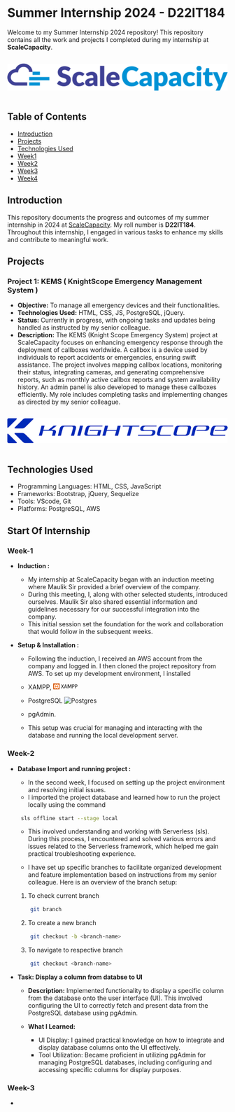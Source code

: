 # Summer Internship 2024 - D22IT184

Welcome to my Summer Internship 2024 repository! This repository contains all the work and projects I completed during my internship at **ScaleCapacity**.

<center>
<img src="./logo.png" style="margin-top:15px; margin-bottom:15px;" width="800px"/>
</center>


## Table of Contents

- [Introduction](#introduction)
- [Projects](#projects)
- [Technologies Used](#technologies-used)
- [Week1](#week-1)
- [Week2](#week-2)
- [Week3](#week-3)
- [Week4](#week-4)


## Introduction

This repository documents the progress and outcomes of my summer internship in 2024 at [ScaleCapacity](https://www.scalecapacity.com/). My roll number is **D22IT184**. Throughout this internship, I engaged in various tasks to enhance my skills and contribute to meaningful work.

## Projects

### Project 1: KEMS ( KnightScope Emergency Management System )
- **Objective:** To manage all emergency devices and their functionalities.
- **Technologies Used:** HTML, CSS, JS, PostgreSQL, jQuery.
- **Status:** Currently in progress, with ongoing tasks and updates being handled as instructed by my senior colleague.
- **Description:** The KEMS (Knight Scope Emergency System) project at ScaleCapacity focuses on enhancing emergency response through the deployment of callboxes worldwide. A callbox is a device used by individuals to report accidents or emergencies, ensuring swift assistance. The project involves mapping callbox locations, monitoring their status, integrating cameras, and generating comprehensive reports, such as monthly active callbox reports and system availability history. An admin panel is also developed to manage these callboxes efficiently. My role includes completing tasks and implementing changes as directed by my senior colleague.

<center>
<img src="./kemsLogo.png" style="margin-top:15px; margin-bottom:15px; text-align:center;" />
</center>


## Technologies Used

- Programming Languages: HTML, CSS, JavaScript
- Frameworks: Bootstrap, jQuery, Sequelize
- Tools: VScode, Git
- Platforms: PostgreSQL, AWS


## Start Of Internship 

### Week-1
- **Induction :** 
    - My internship at ScaleCapacity began with an induction meeting where Maulik Sir provided a brief overview of the company. 
    - During this meeting, I, along with other selected students, introduced ourselves. Maulik Sir also shared essential information and guidelines necessary for our successful integration into the company. 
    - This initial session set the foundation for the work and collaboration that would follow in the subsequent weeks.


- **Setup & Installation :** 
    - Following the induction, I received an AWS account from the company and logged in. I then cloned the project repository from AWS. To set up my development environment, I installed 
    - XAMPP, <img src="./xampp.png" width="55px"/>
    - PostgreSQL  ![Postgres](https://img.shields.io/badge/postgres-%23316192.svg?style=flat&logo=postgresql&logoColor=white)
    - pgAdmin. 

    - This setup was crucial for managing and interacting with the database and running the local development server.



### Week-2
- **Database Import and running project :**
    - In the second week, I focused on setting up the project environment and resolving initial issues. 
    - I imported the project database and learned how to run the project locally using the 
    command 
    ```bash
     sls offline start --stage local
    ```
    - This involved understanding and working with Serverless (sls). During this process, I encountered and solved various errors and issues related to the Serverless framework, which helped me gain practical troubleshooting experience.


    -  I have set up specific branches to facilitate organized development and feature implementation based on instructions from my senior colleague. Here is an overview of the branch setup:


    1. To check current branch
    ```bash
        git branch
    ```

    2. To create a new branch
    ```bash
        git checkout -b <branch-name>
    ```

    3. To navigate to respective branch
    ```bash
        git checkout <branch-name>
    ```

- **Task: Display a column from databse to UI**
    - **Description:** Implemented functionality to display a specific column from the database onto the user interface (UI). This involved configuring the UI to correctly fetch and present data from the PostgreSQL database using pgAdmin.

    - **What I Learned:**

        - UI Display: I gained practical knowledge on how to integrate and display database columns onto the UI effectively.
        - Tool Utilization: Became proficient in utilizing pgAdmin for managing PostgreSQL databases, including configuring and accessing specific columns for display purposes.

### Week-3
- 

